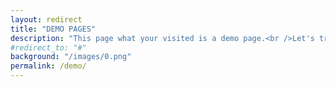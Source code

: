 ```yaml
---
layout: redirect
title: "DEMO PAGES"
description: "This page what your visited is a demo page.<br />Let's try about this:<a href='./template'>/demo/template</a>"
#redirect_to: "#"
background: "/images/0.png"
permalink: /demo/
---
```


